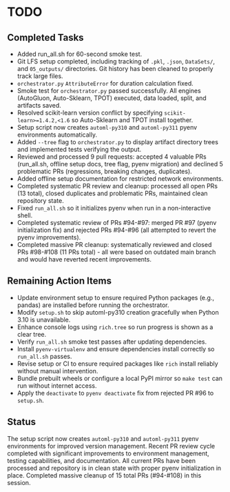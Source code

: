# TODO

## Completed Tasks
- Added run_all.sh for 60-second smoke test.
- Git LFS setup completed, including tracking of `.pkl`, `.json`, `DataSets/`, and `05_outputs/` directories. Git history has been cleaned to properly track large files.
- `orchestrator.py` `AttributeError` for duration calculation fixed.
- Smoke test for `orchestrator.py` passed successfully. All engines (AutoGluon, Auto-Sklearn, TPOT) executed, data loaded, split, and artifacts saved.
- Resolved scikit-learn version conflict by specifying `scikit-learn>=1.4.2,<1.6` so Auto-Sklearn and TPOT install together.
- Setup script now creates `automl-py310` and `automl-py311` pyenv environments automatically.
- Added `--tree` flag to `orchestrator.py` to display artifact directory trees and implemented tests verifying the output.
- Reviewed and processed 9 pull requests: accepted 4 valuable PRs (run_all.sh, offline setup docs, tree flag, pyenv migration) and declined 5 problematic PRs (regressions, breaking changes, duplicates).
- Added offline setup documentation for restricted network environments.
- Completed systematic PR review and cleanup: processed all open PRs (13 total), closed duplicates and problematic PRs, maintained clean repository state.
- Fixed `run_all.sh` so it initializes pyenv when run in a non-interactive shell.
- Completed systematic review of PRs #94-#97: merged PR #97 (pyenv initialization fix) and rejected PRs #94-#96 (all attempted to revert the pyenv improvements).
- Completed massive PR cleanup: systematically reviewed and closed PRs #98-#108 (11 PRs total) - all were based on outdated main branch and would have reverted recent improvements.

## Remaining Action Items

- Update environment setup to ensure required Python packages (e.g., pandas) are installed before running the orchestrator.
- Modify `setup.sh` to skip automl-py310 creation gracefully when Python 3.10 is unavailable.
- Enhance console logs using `rich.tree` so run progress is shown as a clear tree.
- Verify `run_all.sh` smoke test passes after updating dependencies.
- Install `pyenv-virtualenv` and ensure dependencies install correctly so `run_all.sh` passes.
- Revise setup or CI to ensure required packages like `rich` install reliably without manual intervention.
- Bundle prebuilt wheels or configure a local PyPI mirror so `make test` can run without internet access.
- Apply the `deactivate` to `pyenv deactivate` fix from rejected PR #96 to `setup.sh`.

## Status

The setup script now creates `automl-py310` and `automl-py311` pyenv environments for improved version management. Recent PR review cycle completed with significant improvements to environment management, testing capabilities, and documentation. All current PRs have been processed and repository is in clean state with proper pyenv initialization in place. Completed massive cleanup of 15 total PRs (#94-#108) in this session.

